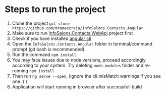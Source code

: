 # Steps to run the project

1. Clone the project `git clone https://github.com/mrameezraja/InfoSalons.Contacts.Angular`
2. Make sure to run [InfoSalons.Contacts.WebApi](https://github.com/mrameezraja/InfoSalons.Contacts.WebApi) project first
3. Check if you have installed [angular cli](https://cli.angular.io/)
4. Open the `InfoSalons.Contacts.Angular` folder in terminal/command prompt (git bash is recommended).
5. Run the command `npm install`
6. You may face issues due to node versions, proceed accordingly according to your system. Try deleting `node_modules` folder and re-running `npm install`
6. Then run `ng serve --open`, (ignore the cli.misMatch warnings if you see one :) )
7. Application will start running in browser after successfull build